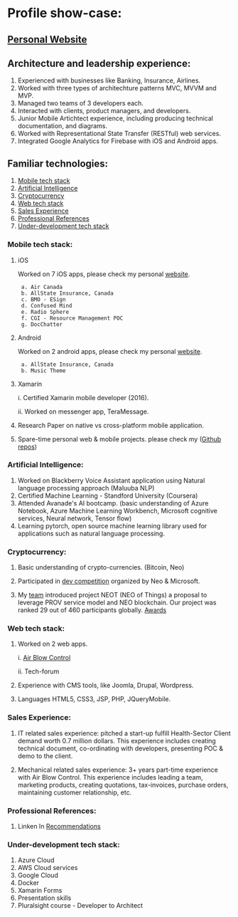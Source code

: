# Profile show-case:

## [Personal Website](https://satishbirajdar.github.io/)

## Architecture and leadership experience:

1. Experienced with businesses like Banking, Insurance, Airlines.
2. Worked with three types of architechture patterns MVC, MVVM and MVP.
2. Managed two teams of 3 developers each.
3. Interacted with clients, product managers, and developers.
4. Junior Mobile Artichtect experience, including producing technical documentation, and diagrams.
5. Worked with Representational State Transfer (RESTful) web services.
6. Integrated Google Analytics for Firebase with iOS and Android apps.

## Familiar technologies:

1. [Mobile tech stack](#mobile-tech-stack)
2. [Artificial Intelligence](#artificial-intelligence)
3. [Cryptocurrency](#cryptocurrency)
4. [Web tech stack](#web-tech-stack)
5. [Sales Experience](#sales-experience)
6. [Professional References](#professional-references)
7. [Under-development tech stack](#under-development-tech-stack)

	
### Mobile tech stack:

1. iOS

   Worked on 7 iOS apps, please check my personal [website](https://satishbirajdar.github.io/).

   		a. Air Canada
   		b. AllState Insurance, Canada
   		c. BMO - ESign
   		d. Confused Mind
   		e. Radio Sphere
   		f. CGI - Resource Management POC
   		g. DocChatter

2. Android

   Worked on 2 android apps, please check my personal [website](https://satishbirajdar.github.io/).

   		a. AllState Insurance, Canada
   		b. Music Theme

3. Xamarin

	i.  Certified Xamarin mobile developer (2016). 

	ii. Worked on messenger app, TeraMessage.

4. Research Paper on native vs cross-platform mobile application.

5. Spare-time personal web & mobile projects. please check my ([Github repos](https://github.com/SatishBirajdar?tab=repositories))

### Artificial Intelligence:

1. Worked on Blackberry Voice Assistant application using Natural language processing approach (Maluuba NLP)
2. Certified Machine Learning - Standford University (Coursera)
3. Attended Avanade's AI bootcamp. (basic understanding of Azure Notebook, Azure Machine Learning Workbench, Microsoft cognitive services, Neural network, Tensor flow)
4. Learning pytorch, open source machine learning library used for applications such as natural language processing.

### Cryptocurrency:

1. Basic understanding of crypto-currencies. (Bitcoin, Neo)

2. Participated in [dev competition](https://neo.org/competition.html) organized by Neo & Microsoft. 

3. My [team](http://www.norchain.io/home/neot.html) introduced project NEOT (NEO of Things) a proposal to leverage PROV service model and NEO blockchain. Our project was ranked 29 out of 460 participants globally. [Awards](https://neo.org/awards.html) 

### Web tech stack:

1. Worked on 2 web apps.

	i.  [Air Blow Control](http://airblowcontrol.in/)
	
	ii. Tech-forum
2. Experience with CMS tools, like Joomla, Drupal, Wordpress.
3. Languages HTML5, CSS3, JSP, PHP, JQueryMobile.


### Sales Experience:

1. IT related sales experience: pitched a start-up fulfill Health-Sector Client demand worth 0.7 million dollars. This experience includes creating technical document, co-ordinating with developers, presenting POC & demo to the client.

2. Mechanical related sales experience: 3+ years part-time experience with Air Blow Control. This experience includes leading a team, marketing products, creating quotations, tax-invoices, purchase orders, maintaining customer relationship, etc.


### Professional References:

1. Linken In [Recommendations](https://www.linkedin.com/in/satish-birajdar-53218964)


### Under-development tech stack:

1. Azure Cloud
2. AWS Cloud services
3. Google Cloud
4. Docker
5. Xamarin Forms
6. Presentation skills
7. Pluralsight course - Developer to Architect
